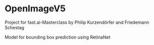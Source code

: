 # OpenImageV5

Project for fast.ai-Masterclass by Philip Kurzendörfer and Friedemann Schestag

Model for bounding box prediction using RetinaNet
